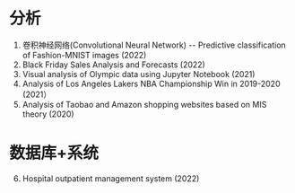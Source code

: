 # 分析
1. 卷积神经网络(Convolutional Neural Network) -- Predictive classification of Fashion-MNIST images (2022)
2. Black Friday Sales Analysis and Forecasts (2022)
3. Visual analysis of Olympic data using Jupyter Notebook (2021)
4. Analysis of Los Angeles Lakers NBA Championship Win in 2019-2020 (2021）
5. Analysis of Taobao and Amazon shopping websites based on MIS theory (2020)

# 数据库+系统
6. Hospital outpatient management system (2022)

